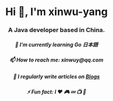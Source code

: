 <h1 align="center">Hi 👋, I'm xinwu-yang</h1>
<h3 align="center">A Java developer based in China.</h3>

<h5 align="center">🌱 I’m currently learning Go 日本語</h5>
<h5 align="center">📫 How to reach me: xinwuy@qq.com</h5>
<h5 align="center">📝 I regularly write articles on <a href="https://github.com/xinwu-yang">Blogs</a></h5>
<h5 align="center">⚡ Fun fact: I ❤️ 🎮 💤 📺 🎱</h5>
